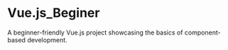 # Vue.js_Beginer
A beginner-friendly Vue.js project showcasing the basics of component-based development.
